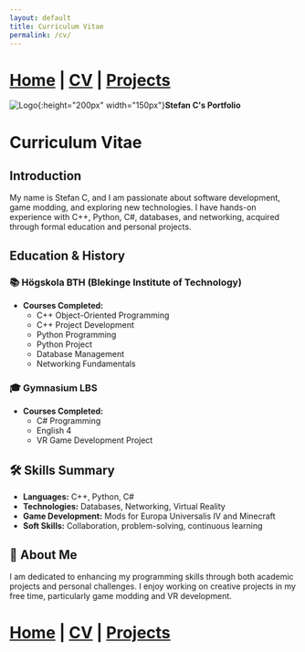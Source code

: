 ```yaml
---
layout: default
title: Curriculum Vitae
permalink: /cv/
---
```

# [Home](/portfolio) | [CV](/portfolio/cv/) | [Projects](/portfolio/projects/)
![Logo](/assets/img/me.png){:height="200px" width="150px"}**Stefan C's Portfolio**

# Curriculum Vitae

## Introduction

My name is Stefan C, and I am passionate about software development, game modding, and exploring new technologies. I have hands-on experience with C++, Python, C#, databases, and networking, acquired through formal education and personal projects.

## Education & History

### 📚 Högskola BTH (Blekinge Institute of Technology)
- **Courses Completed:**
  - C++ Object-Oriented Programming
  - C++ Project Development
  - Python Programming
  - Python Project
  - Database Management
  - Networking Fundamentals

### 🎓 Gymnasium LBS
- **Courses Completed:**
  - C# Programming
  - English 4
  - VR Game Development Project

## 🛠️ Skills Summary

- **Languages:** C++, Python, C#
- **Technologies:** Databases, Networking, Virtual Reality
- **Game Development:** Mods for Europa Universalis IV and Minecraft
- **Soft Skills:** Collaboration, problem-solving, continuous learning

## 📝 About Me

I am dedicated to enhancing my programming skills through both academic projects and personal challenges. I enjoy working on creative projects in my free time, particularly game modding and VR development.

# [Home](/portfolio) | [CV](/portfolio/cv/) | [Projects](/portfolio/projects/)
